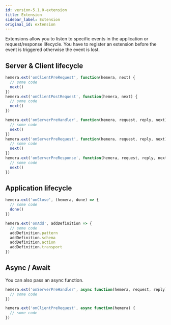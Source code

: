```yaml
---
id: version-5.1.0-extension
title: Extension
sidebar_label: Extension
original_id: extension
---
```


Extensions allow you to listen to specific events in the application or request/response lifecycle. You have to register an extension before the event is triggered otherwise the event is lost.

## Server & Client lifecycle

```js
hemera.ext('onClientPreRequest', function(hemera, next) {
  // some code
  next()
})
hemera.ext('onClientPostRequest', function(hemera, next) {
  // some code
  next()
})

hemera.ext('onServerPreHandler', function(hemera, request, reply, next) {
  // some code
  next()
})
hemera.ext('onServerPreRequest', function(hemera, request, reply, next) {
  // some code
  next()
})
hemera.ext('onServerPreResponse', function(hemera, request, reply, next) {
  // some code
  next()
})
```

## Application lifecycle

```js
hemera.ext('onClose', (hemera, done) => {
  // some code
  done()
})

hemera.ext('onAdd', addDefinition => {
  // some code
  addDefinition.pattern
  addDefinition.schema
  addDefinition.action
  addDefinition.transport
})
```

## Async / Await

You can also pass an async function.

```js
hemera.ext('onServerPreHandler', async function(hemera, request, reply) {
  // some code
})

hemera.ext('onClientPreRequest', async function(hemera) {
  // some code
})
```
